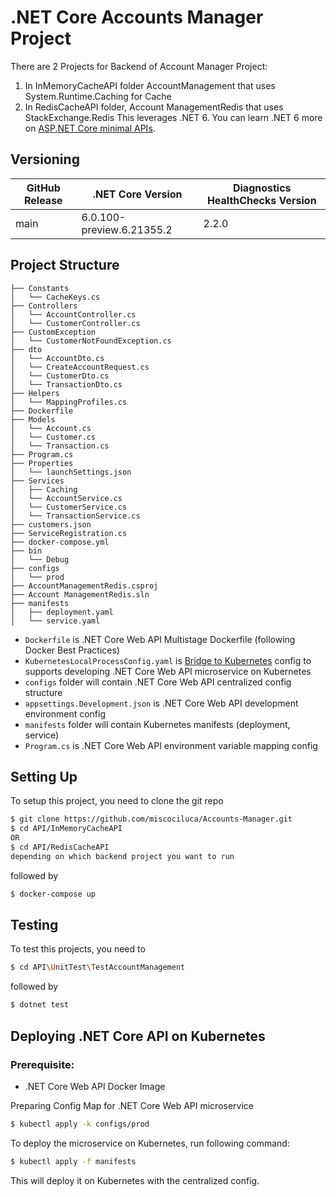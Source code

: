 
# .NET Core Accounts Manager Project

There are 2 Projects for Backend of Account Manager Project:
1) In InMemoryCacheAPI folder AccountManagement that uses System.Runtime.Caching for Cache
2) In RedisCacheAPI folder, Account ManagementRedis that uses StackExchange.Redis
This leverages .NET 6. You can learn .NET 6 more on [ASP.NET Core minimal APIs](https://www.dotnetthailand.com/web-frameworks/asp-net-core/asp-net-core-minimal-apis).

## Versioning
| GitHub Release | .NET Core Version | Diagnostics HealthChecks Version |
|----------------|------------ |---------------------|
| main | 6.0.100-preview.6.21355.2 | 2.2.0 |

## Project Structure
```
├── Constants
│   └── CacheKeys.cs
├── Controllers
│   └── AccountController.cs
│   └── CustomerController.cs
├── CustomException
│   └── CustomerNotFoundException.cs
├── dto
│   └── AccountDto.cs
│   └── CreateAccountRequest.cs
│   └── CustomerDto.cs
│   └── TransactionDto.cs
├── Helpers
│   └── MappingProfiles.cs
├── Dockerfile
├── Models
│   └── Account.cs
│   └── Customer.cs
│   └── Transaction.cs
├── Program.cs
├── Properties
│   └── launchSettings.json
├── Services
│   ├── Caching 
│   └── AccountService.cs
│   └── CustomerService.cs
│   └── TransactionService.cs
├── customers.json
├── ServiceRegistration.cs
├── docker-compose.yml
├── bin
│   └── Debug
├── configs
│   └── prod
├── AccountManagementRedis.csproj
├── Account ManagementRedis.sln
├── manifests
│   ├── deployment.yaml
│   └── service.yaml
```

- `Dockerfile` is .NET Core Web API Multistage Dockerfile (following Docker Best Practices)
- `KubernetesLocalProcessConfig.yaml` is [Bridge to Kubernetes](https://devblogs.microsoft.com/visualstudio/bridge-to-kubernetes-ga/) config to supports developing .NET Core Web API microservice on Kubernetes
- `configs` folder will contain .NET Core Web API centralized config structure
- `appsettings.Development.json` is .NET Core Web API development environment config
- `manifests` folder will contain Kubernetes manifests (deployment, service)
- `Program.cs` is .NET Core Web API environment variable mapping config 

## Setting Up

To setup this project, you need to clone the git repo

```sh
$ git clone https://github.com/miscociluca/Accounts-Manager.git
$ cd API/InMemoryCacheAPI
OR
$ cd API/RedisCacheAPI
depending on which backend project you want to run
```

followed by

```sh
$ docker-compose up
```

## Testing 
To test this projects, you need to 
```sh
$ cd API\UnitTest\TestAccountManagement
```
followed by

```sh
$ dotnet test
```

## Deploying .NET Core API  on Kubernetes

### Prerequisite:

- .NET Core Web API Docker Image

Preparing Config Map for .NET Core Web API microservice

```sh
$ kubectl apply -k configs/prod
```

To deploy the microservice on Kubernetes, run following command:

```sh
$ kubectl apply -f manifests
```

This will deploy it on Kubernetes with the centralized config.

